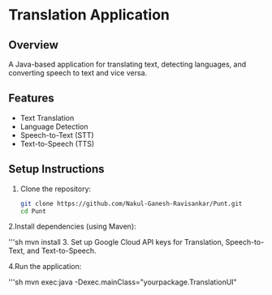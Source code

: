 # Translation Application

## Overview
A Java-based application for translating text, detecting languages, and converting speech to text and vice versa.

## Features
- Text Translation
- Language Detection
- Speech-to-Text (STT)
- Text-to-Speech (TTS)

## Setup Instructions
1. Clone the repository:
   ```sh
   git clone https://github.com/Nakul-Ganesh-Ravisankar/Punt.git
   cd Punt
2.Install dependencies (using Maven):

   '''sh
   mvn install
3. Set up Google Cloud API keys for Translation, Speech-to-Text, and Text-to-Speech.

4.Run the application:

   '''sh
   mvn exec:java -Dexec.mainClass="yourpackage.TranslationUI"
